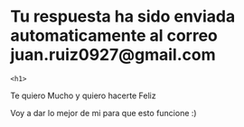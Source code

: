 <!DOCTYPE html>
<html>
<head>
  <title>Hola Maria</title>
  <meta charset="utf-8"/>
  
</head>
 
<body>
  <h1>
  Tu respuesta ha sido enviada automaticamente al correo juan.ruiz0927@gmail.com
  
  </h1>
  
    <h1>
  Te quiero Mucho y quiero hacerte Feliz
  
  Voy a dar lo mejor de mi para que esto funcione    :)
  
  </h1>
  

  
  
</body>
   
</html>
